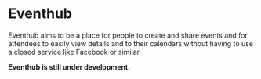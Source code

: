 # Eventhub

Eventhub aims to be a place for people to create and share events and for attendees to easily view details and to their calendars without having to use a closed service like Facebook or similar.

**Eventhub is still under development.**
